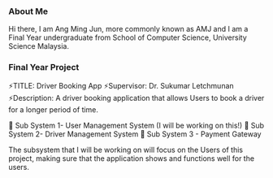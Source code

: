 ### About Me

Hi there, I am Ang Ming Jun, more commonly known as AMJ and I am a Final Year undergraduate from School of Computer Science, University Science Malaysia.

### Final Year Project 

⚡TITLE: Driver Booking App
⚡Supervisor: Dr. Sukumar Letchmunan
⚡Description: A driver booking application that allows Users to book a driver for a longer period of time. 

💬 Sub System 1- User Management System (I will be working on this!)
💬 Sub System 2- Driver Management System
💬 Sub System 3 - Payment Gateway

The subsystem that I will be working on will focus on the Users of this project, making sure that the application shows and functions well for the users. 
<!--
**AMJ0619/AMJ0619** is a ✨ _special_ ✨ repository because its `README.md` (this file) appears on your GitHub profile.

Here are some ideas to get you started:

- 🔭 I’m currently working on ...
- 🌱 I’m currently learning ...
- 👯 I’m looking to collaborate on ...
- 🤔 I’m looking for help with ...
- 💬 Ask me about ...
- 📫 How to reach me: ...
- 😄 Pronouns: ...
- ⚡ Fun fact: ...
-->
